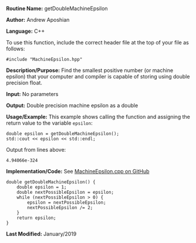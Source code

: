 **Routine Name:** getDoubleMachineEpsilon

**Author:** Andrew Aposhian

**Language:** C++

To use this function, include the correct header file at the top of your file as follows:
```
#include "MachineEpsilon.hpp"
```

**Description/Purpose:** Find the smallest positive number (or machine epsilon) that your computer and compiler is capable of storing using double precision float.

**Input:** No parameters

**Output:** Double precision machine epsilon as a double

**Usage/Example:** This example shows calling the function and assigning the return value to the variable `epsilon`:
```
double epsilon = getDoubleMachineEpsilon();
std::cout << epsilon << std::endl;
```

Output from lines above:
```
4.94066e-324
```

**Implementation/Code:**
See [MachineEpsilon.cpp on GitHub](https://github.com/aposhiana/math5610/blob/master/src/lib/MachineEpsilon.cpp)
```
double getDoubleMachineEpsilon() {
    double epsilon = 1;
    double nextPossibleEpsilon = epsilon;
    while (nextPossibleEpsilon > 0) {
        epsilon = nextPossibleEpsilon;
        nextPossibleEpsilon /= 2;
    }
    return epsilon;
}
```

**Last Modified:** January/2019

